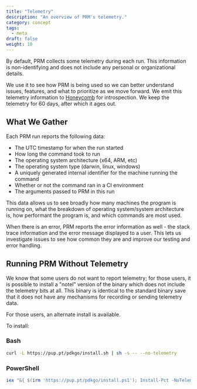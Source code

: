 ```yaml
---
title: "Telemetry"
description: "An overview of PRM's telemetry."
category: concept
tags:
  - meta
draft: false
weight: 10
---
```


By default, PRM collects some telemetry during each run.
This information is non-identifying and does not include any personal or organizational details.

We use it to see how PRM is being used so we can better understand issues, features, and what to prioritize as we move forward.
We emit this telemetry information to [Honeycomb](https://honeycomb.io) for introspection.
We keep the telemetry for 60 days, after which it ages out.

## What We Gather

Each PRM run reports the following data:

- The UTC timestamp for when the run started
- How long the command took to run
- The operating system architecture (x64, ARM, etc)
- The operating system type (darwin, linux, windows)
- A uniquely generated internal identifier for the machine running the command
- Whether or not the command ran in a CI environment
- The arguments passed to PRM in this run

This data allows us to see broadly how many machines the program is running on, what the breakdown of operating system/system architecture is, how performant the program is, and which commands are most used.

When there is an error, PRM reports the error information as well - the stack trace information and the error message displayed to a user.
This lets us investigate issues to see how common they are and improve our testing and error handling.

## Running PRM Without Telemetry

We know that some users do not want to report telemetry;
for those users, it is possible to install a "notel" version of the binary which does not include the telemetry bits at all.
This binary is identical to the standard binary save that it does not have any mechanisms for recording or sending telemetry data.

For those users, an alternate install is available.

To install:

### Bash

```bash
curl -L https://pup.pt/pdkgo/install.sh | sh -s -- --no-telemetry
```

### PowerShell

```powershell
iex "&{ $(irm 'https://pup.pt/pdkgo/install.ps1'); Install-Pct -NoTelemetry }"
```
